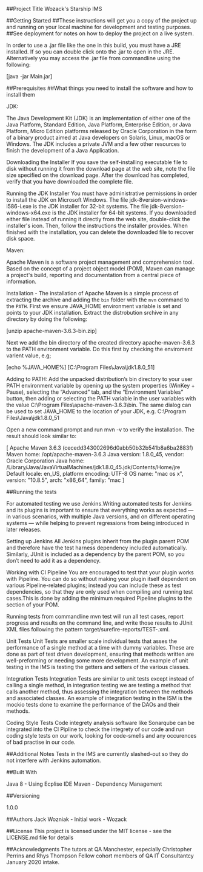 ##Project Title
Wozack's Starship IMS

##Getting Started
##These instructions will get you a copy of the project up and running on your local machine for development and testing purposes. 
##See deployment for notes on how to deploy the project on a live system.

In order to use a .jar file like the one in this build, you must have a JRE installed. If so you can double click onto the .jar 
to open in the JRE. Alternatively you may access the .jar file from commandline using the following:

[java -jar Main.jar]

##Prerequisites
##What things you need to install the software and how to install them

JDK:

The Java Development Kit (JDK) is an implementation of either one of the Java Platform, Standard Edition, Java Platform, 
Enterprise Edition, or Java Platform, Micro Edition platforms released by Oracle Corporation in the form of a binary product
aimed at Java developers on Solaris, Linux, macOS or Windows. The JDK includes a private JVM and a few other resources to finish the
development of a Java Application.

Downloading the Installer
If you save the self-installing executable file to disk without running it from the download page at the web site, note the file size 
specified on the download page. After the download has completed, verify that you have downloaded the complete file.

Running the JDK Installer
You must have administrative permissions in order to install the JDK on Microsoft Windows. The file jdk-8version-windows-i586-i.exe is 
the JDK installer for 32-bit systems. The file jdk-8version-windows-x64.exe is the JDK installer for 64-bit systems. If you downloaded 
either file instead of running it directly from the web site, double-click the installer's icon. Then, follow the instructions the 
installer provides. When finished with the installation, you can delete the downloaded file to recover disk space.


Maven:

Apache Maven is a software project management and comprehension tool. Based on the concept of a project object model (POM), Maven 
can manage a project's build, reporting and documentation from a central piece of information.

Installation - The installation of Apache Maven is a simple process of extracting the archive and adding the `bin` folder with the
`mvn` command to the `PATH`. First we ensure JAVA_HOME environment variable is set and points to your JDK installation. Extract the
distrobution srchive in any directory by doing the following:

[unzip apache-maven-3.6.3-bin.zip]

Next we add the bin directory of the created directory apache-maven-3.6.3 to the PATH environment variable. Do this first by checking 
the enviroment varient value, e.g;

[echo %JAVA_HOME%] 
[C:\Program Files\Java\jdk1.8.0_51]

Adding to PATH: Add the unpacked distribution’s bin directory to your user PATH environment variable by opening up the system properties 
(WinKey + Pause), selecting the “Advanced” tab, and the “Environment Variables” button, then adding or selecting the PATH variable in 
the user variables with the value C:\Program Files\apache-maven-3.6.3\bin. The same dialog can be used to set JAVA_HOME to the location 
of your JDK, e.g. C:\Program Files\Java\jdk1.8.0_51

Open a new command prompt and run mvn -v to verify the installation. The result should look similar to:

[ Apache Maven 3.6.3 (cecedd343002696d0abb50b32b541b8a6ba2883f)
Maven home: /opt/apache-maven-3.6.3
Java version: 1.8.0_45, vendor: Oracle Corporation
Java home: /Library/Java/JavaVirtualMachines/jdk1.8.0_45.jdk/Contents/Home/jre
Default locale: en_US, platform encoding: UTF-8
OS name: "mac os x", version: "10.8.5", arch: "x86_64", family: "mac ]


##Running the tests

For automated testing we use Jenkins.Writing automated tests for Jenkins and its plugins is important to ensure that everything works as expected 
— in various scenarios, with multiple Java versions, and on different operating systems — while helping to prevent regressions from being introduced 
in later releases.

Setting up Jenkins
All Jenkins plugins inherit from the plugin parent POM and therefore have the test harness dependency included automatically. Similarly, JUnit is 
included as a dependency by the parent POM, so you don’t need to add it as a dependency.

Working with CI Pipeline
You are encouraged to test that your plugin works with Pipeline. You can do so without making your plugin itself dependent on various Pipeline-related 
plugins; instead you can include these as test dependencies, so that they are only used when compiling and running test cases.This is done by adding 
the minimum required Pipeline plugins to the <dependencies> section of your POM. 

Running tests from commandline
mvn test will run all test cases, report progress and results on the command line, and write those results to JUnit XML files following the pattern 
target/surefire-reports/TEST-<class name>.xml.

Unit Tests
Unit Tests are smaller scale individual tests that asses the performance of a single method at a time with dummy variables. These are done as part of
test driven development, ensuring that methods written are well-preforming or needing some more development. An example of unit testing in the IMS is 
testing the getters and setters of the various classes.

Integration Tests
Integration Tests are similar to unit tests except instead of calling a single method, in integration testing we are testing a method that calls another
method, thus assessing the integration between the methods and associated classes. An example of integration testing in the ISM is the mockio tests done
to examine the performance of the DAOs and their methods.

Coding Style Tests
Code integrety analysis software like Sonarqube can be integrated into the CI Pipline to check the integrety of our code and run coding style tests on 
our work, looking for code-smells and any occurences of bad practise in our code.

##Additional Notes
Tests in the IMS are currently slashed-out so they do not interfere with Jenkins automation.


##Built With

Java 8 - Using Ecplise IDE
Maven - Dependency Management

##Versioning

1.0.0

##Authors
Jack Wozniak - Initial work - Wozack

##License
This project is licensed under the MIT license - see the LICENSE.md file for details

##Acknowledgments
The tutors at QA Manchester, especially Christopher Perrins and Rhys Thompson
Fellow cohort members of QA IT Consultantcy January 2020 intake. 
